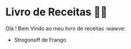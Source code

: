 # Livro de Receitas :man_cook:
Olá ! Bem Vindo ao meu livro de receitas :wawve:
 - Strogonoff de Frango
